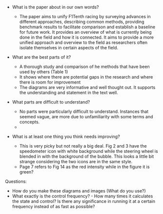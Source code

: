 - What is the paper about in our own words?
	 - The paper aims to unify F1Tenth racing by surveying advances in different approaches, describing common methods, providing benchmark results to facilitate comparison and establish a baseline for future work. It provides an overview of what is currently being done in the field and how it is connected. It aims to provide a more unified approach and overview to the field as researchers often isolate themselves in certain aspects of the field.
- What are the best parts of it?
	- A thorough study and comparison of he methods that have been used by others (Table 1) 
	- It shows where there are potential gaps in the research and where there is room for improvement
	- The diagrams are very informative and well thought out. It supports the understanding and statement in the text well.
	
- What parts are difficult to understand?
	- No parts were particularly difficult to understand. Instances that seemed vague, are more due to unfamiliarity with some terms and concepts. 
	- 
- What is at least one thing you think needs improving?
	- This is very picky but not really a big deal. Fig 2 and 3 have the speedometer icon with white background while the steering wheel is blended in with the background of the bubble. This looks a little bit strange considering the two icons are in the same style.
	- Page 7 refers to Fig 14 as the red intensity while in the figure it is green?

Questions:
- How do you make these diagrams and images (What do you use?)
- What exactly is the control frequency? - How many times it calculates the state and control? Is there any significance in running it at a certain frequency instead of as fast as possible?